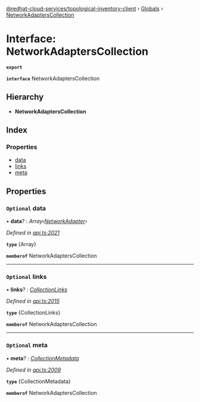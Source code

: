 [@redhat-cloud-services/topological-inventory-client](../README.md) › [Globals](../globals.md) › [NetworkAdaptersCollection](networkadapterscollection.md)

# Interface: NetworkAdaptersCollection

**`export`** 

**`interface`** NetworkAdaptersCollection

## Hierarchy

* **NetworkAdaptersCollection**

## Index

### Properties

* [data](networkadapterscollection.md#optional-data)
* [links](networkadapterscollection.md#optional-links)
* [meta](networkadapterscollection.md#optional-meta)

## Properties

### `Optional` data

• **data**? : *Array‹[NetworkAdapter](networkadapter.md)›*

*Defined in [api.ts:2021](https://github.com/RedHatInsights/javascript-clients/blob/master/packages/topological-inventory/api.ts#L2021)*

**`type`** {Array<NetworkAdapter>}

**`memberof`** NetworkAdaptersCollection

___

### `Optional` links

• **links**? : *[CollectionLinks](collectionlinks.md)*

*Defined in [api.ts:2015](https://github.com/RedHatInsights/javascript-clients/blob/master/packages/topological-inventory/api.ts#L2015)*

**`type`** {CollectionLinks}

**`memberof`** NetworkAdaptersCollection

___

### `Optional` meta

• **meta**? : *[CollectionMetadata](collectionmetadata.md)*

*Defined in [api.ts:2009](https://github.com/RedHatInsights/javascript-clients/blob/master/packages/topological-inventory/api.ts#L2009)*

**`type`** {CollectionMetadata}

**`memberof`** NetworkAdaptersCollection
